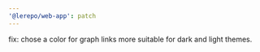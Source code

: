 ```yaml
---
'@lerepo/web-app': patch
---
```


fix: chose a color for graph links more suitable for dark and light themes.
